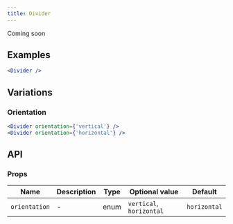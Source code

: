 ```yaml
---
title: Divider
---
```

Coming soon

## Examples

```jsx
<Divider />
```

## Variations

### Orientation

```jsx
<Divider orientation={'vertical'} />
<Divider orientation={'horizontal'} />
```

## API

### Props

Name | Description | Type | Optional value | Default
--- | --- | --- | --- | ---
`orientation` | - | enum | `vertical`, `horizontal` | `horizontal`
